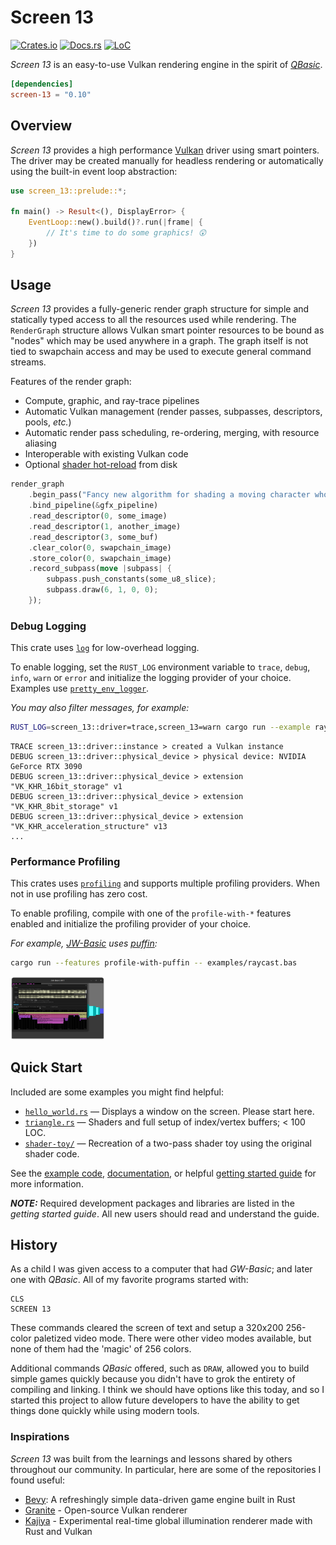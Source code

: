 # Screen 13

[![Crates.io](https://img.shields.io/crates/v/screen-13.svg)](https://crates.io/crates/screen-13)
[![Docs.rs](https://docs.rs/screen-13/badge.svg)](https://docs.rs/screen-13)
[![LoC](https://tokei.rs/b1/github/attackgoat/screen-13?category=code)](https://github.com/attackgoat/screen-13)

_Screen 13_ is an easy-to-use Vulkan rendering engine in the spirit of
_[QBasic](https://en.wikipedia.org/wiki/QBasic)_.

```toml
[dependencies]
screen-13 = "0.10"
```

## Overview

_Screen 13_ provides a high performance [Vulkan](https://www.vulkan.org/) driver using smart
pointers. The driver may be created manually for headless rendering or automatically using the
built-in event loop abstraction:

```rust
use screen_13::prelude::*;

fn main() -> Result<(), DisplayError> {
    EventLoop::new().build()?.run(|frame| {
        // It's time to do some graphics! 😲
    })
}
```

## Usage

_Screen 13_ provides a fully-generic render graph structure for simple and statically
typed access to all the resources used while rendering. The `RenderGraph` structure allows Vulkan
smart pointer resources to be bound as "nodes" which may be used anywhere in a graph. The graph
itself is not tied to swapchain access and may be used to execute general command streams.

Features of the render graph:

 - Compute, graphic, and ray-trace pipelines
 - Automatic Vulkan management (render passes, subpasses, descriptors, pools, _etc._)
 - Automatic render pass scheduling, re-ordering, merging, with resource aliasing
 - Interoperable with existing Vulkan code
 - Optional [shader hot-reload](contrib/screen-13-hot/README.md) from disk

```rust
render_graph
    .begin_pass("Fancy new algorithm for shading a moving character who is actively on fire")
    .bind_pipeline(&gfx_pipeline)
    .read_descriptor(0, some_image)
    .read_descriptor(1, another_image)
    .read_descriptor(3, some_buf)
    .clear_color(0, swapchain_image)
    .store_color(0, swapchain_image)
    .record_subpass(move |subpass| {
        subpass.push_constants(some_u8_slice);
        subpass.draw(6, 1, 0, 0);
    });
```
### Debug Logging

This crate uses [`log`](https://crates.io/crates/log) for low-overhead logging.

To enable logging, set the `RUST_LOG` environment variable to `trace`, `debug`, `info`, `warn` or
`error` and initialize the logging provider of your choice. Examples use
[`pretty_env_logger`](https://docs.rs/pretty_env_logger/latest/pretty_env_logger/).

_You may also filter messages, for example:_

```bash
RUST_LOG=screen_13::driver=trace,screen_13=warn cargo run --example ray_trace
```

```
TRACE screen_13::driver::instance > created a Vulkan instance
DEBUG screen_13::driver::physical_device > physical device: NVIDIA GeForce RTX 3090
DEBUG screen_13::driver::physical_device > extension "VK_KHR_16bit_storage" v1
DEBUG screen_13::driver::physical_device > extension "VK_KHR_8bit_storage" v1
DEBUG screen_13::driver::physical_device > extension "VK_KHR_acceleration_structure" v13
...
```

### Performance Profiling

This crates uses [`profiling`](https://crates.io/crates/profiling) and supports multiple profiling
providers. When not in use profiling has zero cost.

To enable profiling, compile with one of the `profile-with-*` features enabled and initialize the
profiling provider of your choice.

_For example, [JW-Basic](https://github.com/attackgoat/jw-basic) uses
[puffin](https://crates.io/crates/puffin):_

```bash
cargo run --features profile-with-puffin -- examples/raycast.bas
```

<img src=".github/img/profile.png" alt="Flamegraph of performance data" width=30%>

## Quick Start

Included are some examples you might find helpful:

- [`hello_world.rs`](examples/hello_world.rs) — Displays a window on the screen. Please start here.
- [`triangle.rs`](examples/triangle.rs) — Shaders and full setup of index/vertex buffers; < 100 LOC.
- [`shader-toy/`](examples/shader-toy) — Recreation of a two-pass shader toy using the original
  shader code.

See the [example code](examples/README.md), 
[documentation](https://docs.rs/screen-13/latest/screen_13/), or helpful
[getting started guide](examples/getting-started.md) for more information.

**_NOTE:_** Required development packages and libraries are listed in the _getting started guide_.
All new users should read and understand the guide.

## History

As a child I was given access to a computer that had _GW-Basic_; and later one with _QBasic_. All of
my favorite programs started with:

```basic
CLS
SCREEN 13
```

These commands cleared the screen of text and setup a 320x200 256-color paletized video mode. There
were other video modes available, but none of them had the 'magic' of 256 colors.

Additional commands _QBasic_ offered, such as `DRAW`, allowed you to build simple games quickly
because you didn't have to grok the entirety of compiling and linking. I think we should have
options like this today, and so I started this project to allow future developers to have the
ability to get things done quickly while using modern tools.

### Inspirations

_Screen 13_ was built from the learnings and lessons shared by others throughout our community. In
particular, here are some of the repositories I found useful:

 - [Bevy](https://bevyengine.org/): A refreshingly simple data-driven game engine built in Rust
 - [Granite](https://github.com/Themaister/Granite) - Open-source Vulkan renderer
 - [Kajiya](https://github.com/EmbarkStudios/kajiya) - Experimental real-time global illumination
   renderer made with Rust and Vulkan
